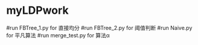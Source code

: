 # myLDPwork
#run FBTree_1.py for 直接均分
#run FBTree_2.py for 阈值判断
#run Naive.py for 平凡算法
#run merge_test.py for 算法α
